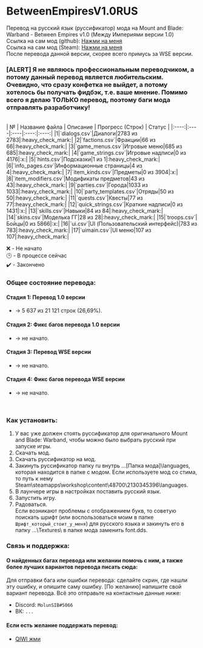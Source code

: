 # BetweenEmpiresV1.0RUS
Перевод на русский язык (руссификатор) мода на Mount and Blade: Warband - Between Empires v1.0 (Между Империями версии 1.0) <br>
Ссылка на сам мод (github): [Нажми на меня](https://github.com/EldarFara/VictorianEraDev) <br>
Ссылка на сам мод (Steam): [Нажми на меня](https://steamcommunity.com/sharedfiles/filedetails/?id=2130345396) <br>
После перевода данной версии, скорее всего примусь за WSE версии. 
### [ALERT] Я не являюсь профессиональным переводчиком, а потому данный перевод является любительским. Очевидно, что сразу конфетка не выйдет, а потому хотелось бы получать фидбэк, т.е. ваше мнение. Помимо всего я делаю ТОЛЬКО перевод, поэтому баги мода отправлять разработчику!
<br>
| № | Название файла | Описание | Прогресс (Строк) | Статус |
|:----:|:----|:----|:----:|:----:|
|1|`dialogs.csv`|Диалоги|2783 из 2783|:heavy_check_mark:|
|2|`factions.csv`|Фракции|66 из 66|:heavy_check_mark:|
|3|`game_menus.csv`|Игровые меню|685 из 685|:heavy_check_mark:|
|4|`game_strings.csv`|Игровые надписи|0 из 4176|:x:|
|5|`hints.csv`|Подсказки|1 из 1|:heavy_check_mark:|
|6|`info_pages.csv`|Информационные страницы|4 из 4|:heavy_check_mark:|
|7|`item_kinds.csv`|Предметы|0 из 3904|:x:|
|8|`item_modifiers.csv`|Модификаты предметов|43 из 43|:heavy_check_mark:|
|9|`parties.csv`|Города|1033 из 1033|:heavy_check_mark:|
|10|`party_templates.csv`|Отряды|50 из 50|:heavy_check_mark:|
|11|`quests.csv`|Квесты|77 из 77|:heavy_check_mark:|
|12|`quick_strings.csv`|Краткие надписи|0 из 1431|:x:|
|13|`skills.csv`|Навыки|84 из 84|:heavy_check_mark:|
|14|`skins.csv`|Моделька ГГ|28 из 28|:heavy_check_mark:|
|15|`troops.csv`|Бойцы|0 из 5866|:x:|
|16|`ui.csv`|UI (Пользовательский интерфейс)|783 из 783|:heavy_check_mark:|
|17|`uimain.csv`|UI меню|107 из 107|:heavy_check_mark:|

:x: - Не начато <br>
:clock3: - В процессе сейчас <br>
:heavy_check_mark: - Закончено <br>

### Общее состояние перевода: <br> 
####  Стадия 1: Перевод 1.0 версии <br>
* -> 5 637 из 21 121 строк (26,69%).
####  Стадия 2: Фикс багов перевода 1.0 версии <br>
* -> не начато.
####  Стадия 3: Перевод WSE версии <br>
* -> не начато.
####  Стадия 4: Фикс багов перевода WSE версии <br>
* -> не начато.
<br>

### Как установить:
1. У вас уже должен стоять руссификатор для оригинального Mount and Blade: Warband, чтобы можно было выбрать русский при запуске игры.
2. Скачать мод.
3. Скачать руссификатор на мод.
4. Закинуть руссификатор папку ru внутрь ...\[Папка мода]\languages\, которая находится в папке с модом. Если используете мод со стима, то путь к нему Steam\steamapps\workshop\content\48700\2130345396\languages\.
5. В лаунчере игры в настройках поставить русский язык.
6. Запустить игру.
7. Радоваться. <br>
Если возникают проблемы с отображением букв, то советую поискать шрифт (или воспользоваться моим в папке `Шрифт_который_стоит_у_меня`) для русского языка и закинуть его в папку ...\Textures\ в папке мода заменить font.dds.

### Связь и поддержка:
#### О найденных багах перевода или желании помочь с ним, а также более лучших вариантов перевода писать сюда:
Для отправки бага или ошибки перевода: сделайте скрин, где нашли эту ошибку, и опишите саму ошибку. [По желанию] напишите свой вариант перевода. Всё это отправьте на контактные данные ниже:
* Discord: ```MolunSIB#5066```
* ВК: ```...```


#### Если есть желание поддержать перевод:
* [QIWI жми](https://qiwi.com/n/MOLUNSIB)